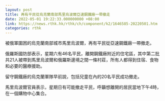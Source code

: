 ```yaml
---
layout: post
title: 再有平民從烏克蘭南部馬里烏波爾亞速鋼鐵廠一帶撤走
date: 2022-05-01 19:22:33.000000000 +08:00
link: https://news.rthk.hk/rthk/ch/component/k2/1646585-20220501.htm
categories: rthk
---
```


被俄軍圍困的烏克蘭南部城市馬里烏波爾，再有平民從亞速鋼鐵廠一帶撤走。

俄羅斯國防部表示，星期六有46名平民，離開鋼鐵廠附近的住宅區，其中第二批共21人被帶到馬里烏波爾和俄羅斯邊境之間一條村莊，所有人都得到住宿、食物和必要的醫療援助。

留守鋼鐵廠的烏克蘭軍隊早前說，包括兒童在內的20名平民成功撤走。

馬里烏波爾官員表示，星期日有可能撤走平民，呼籲想離開的居民當地下午4時，在一個購物中心集合。
